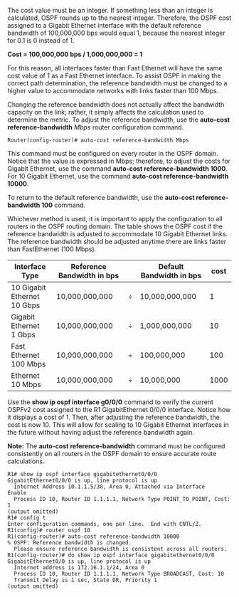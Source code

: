 The cost value must be an integer. If something less than an integer is calculated, OSPF rounds up to the nearest integer. Therefore, the OSPF cost assigned to a Gigabit Ethernet interface with the default reference bandwidth of 100,000,000 bps would equal 1, because the nearest integer for 0.1 is 0 instead of 1.

**Cost = 100,000,000 bps / 1,000,000,000 = 1**

For this reason, all interfaces faster than Fast Ethernet will have the same cost value of 1 as a Fast Ethernet interface. To assist OSPF in making the correct path determination, the reference bandwidth must be changed to a higher value to accommodate networks with links faster than 100 Mbps.

Changing the reference bandwidth does not actually affect the bandwidth capacity on the link; rather, it simply affects the calculation used to determine the metric. To adjust the reference bandwidth, use the **auto-cost reference-bandwidth** _Mbps_ router configuration command.

```
Router(config-router)# auto-cost reference-bandwidth Mbps
```

This command must be configured on every router in the OSPF domain. Notice that the value is expressed in Mbps; therefore, to adjust the costs for Gigabit Ethernet, use the command **auto-cost reference-bandwidth 1000**. For 10 Gigabit Ethernet, use the command **auto-cost reference-bandwidth 10000**.

To return to the default reference bandwidth, use the **auto-cost reference-bandwidth 100** command.

Whichever method is used, it is important to apply the configuration to all routers in the OSPF routing domain. The table shows the OSPF cost if the reference bandwidth is adjusted to accommodate 10 Gigabit Ethernet links. The reference bandwidth should be adjusted anytime there are links faster than FastEthernet (100 Mbps).

| Interface Type                  | Reference Bandwidth in bps |     | Default Bandwidth in bps | cost |
| ------------------------------- | -------------------------- | --- | ------------------------ | ---- |
| 10 Gigabit Ethernet <br>10 Gbps | 10,000,000,000             | ÷   | 10,000,000,000           | 1    |
| Gigabit Ethernet<br>1 Gbps      | 10,000,000,000             | ÷   | 1,000,000,000            | 10   |
| Fast Ethernet<br>100 Mbps       | 10,000,000,000             | ÷   | 100,000,000              | 100  |
| Ethernet<br>10 Mbps             | 10,000,000,000             | ÷   | 10,000,000               | 1000 |

Use the **show ip ospf interface g0/0/0** command to verify the current OSPFv2 cost assigned to the R1 GigabitEthernet 0/0/0 interface. Notice how it displays a cost of 1. Then, after adjusting the reference bandwidth, the cost is now 10. This will allow for scaling to 10 Gigabit Ethernet interfaces in the future without having adjust the reference bandwidth again.

**Note:** The **auto-cost reference-bandwidth** command must be configured consistently on all routers in the OSPF domain to ensure accurate route calculations.

```
R1# show ip ospf interface gigabitethernet0/0/0
GigabitEthernet0/0/0 is up, line protocol is up   
  Internet Address 10.1.1.5/30, Area 0, Attached via Interface Enable  
  Process ID 10, Router ID 1.1.1.1, Network Type POINT_TO_POINT, Cost: 1
(output omitted)
R1# config t
Enter configuration commands, one per line.  End with CNTL/Z.
R1(config)# router ospf 10
R1(config-router)# auto-cost reference-bandwidth 10000
% OSPF: Reference bandwidth is changed.
  Please ensure reference bandwidth is consistent across all routers.
R1(config-router)# do show ip ospf interface gigabitethernet0/0/0
GigabitEthernet0/0 is up, line protocol is up  
  Internet address is 172.16.1.1/24, Area 0  
  Process ID 10, Router ID 1.1.1.1, Network Type BROADCAST, Cost: 10  
  Transmit Delay is 1 sec, State DR, Priority 1
(output omitted)
```
